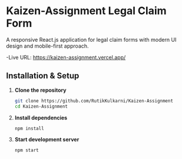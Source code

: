 # Kaizen-Assignment Legal Claim Form

A responsive React.js application for legal claim forms with modern UI design and mobile-first approach.

-Live URL: https://kaizen-assignment.vercel.app/

##  Installation & Setup

1. **Clone the repository**
   ```bash
   git clone https://github.com/RutikKulkarni/Kaizen-Assignment
   cd Kaizen-Assignment
   ```

2. **Install dependencies**
   ```bash
   npm install
   ```

3. **Start development server**
   ```bash
   npm start
   ```
